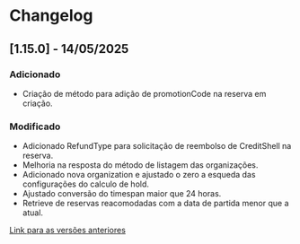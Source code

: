 # Changelog

## [1.15.0] - 14/05/2025

### Adicionado
- Criação de método para adição de promotionCode na reserva em criação.

### Modificado
- Adicionado RefundType para solicitação de reembolso de CreditShell na reserva.
- Melhoria na resposta do método de listagem das organizações.
- Adicionado nova organization e ajustado o zero a esqueda das configurações do calculo de hold.
- Ajustado conversão do timespan maior que 24 horas.
- Retrieve de reservas reacomodadas com a data de partida menor que a atual.

[Link para as versões anteriores](/docs/pt-br/change-log/readme.history.md)
